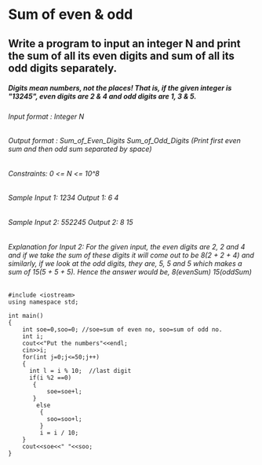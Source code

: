 # Sum of even & odd

## Write a program to input an integer N and print the sum of all its even digits and sum of all its odd digits separately.

##### Digits mean numbers, not the places! That is, if the given integer is "13245", even digits are 2 & 4 and odd digits are 1, 3 & 5.

###### Input format : Integer N
###### Output format : Sum_of_Even_Digits Sum_of_Odd_Digits (Print first even sum and then odd sum separated by space)
###### Constraints: 0 <= N <= 10^8
###### Sample Input 1: 1234    Output 1: 6 4
###### Sample Input 2: 552245  Output 2: 8 15
###### Explanation for Input 2: For the given input, the even digits are 2, 2 and 4 and if we take the sum of these digits it will come out to be 8(2 + 2 + 4) and similarly, if we look at the odd digits, they are, 5, 5 and 5 which makes a sum of 15(5 + 5 + 5). Hence the answer would be, 8(evenSum) <single space> 15(oddSum)

```  
#include <iostream>
using namespace std;

int main()
{
    int soe=0,soo=0; //soe=sum of even no, soo=sum of odd no.
    int i;
    cout<<"Put the numbers"<<endl;
    cin>>i;
    for(int j=0;j<=50;j++)
    {
      int l = i % 10;  //last digit
      if(i %2 ==0)
       { 
           soe=soe+l;
       }
        else
         {
           soo=soo+l;
         }
         i = i / 10;
    }
    cout<<soe<<" "<<soo;
}
```
